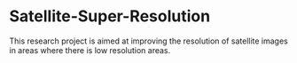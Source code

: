 # Satellite-Super-Resolution
This research project is aimed at improving the resolution of satellite images in areas where there is low resolution areas.
